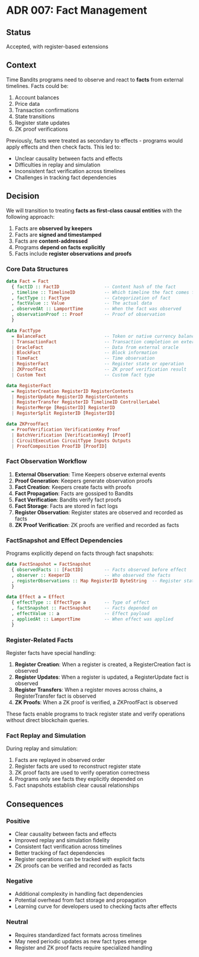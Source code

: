 # ADR 007: Fact Management

## Status

Accepted, with register-based extensions

## Context

Time Bandits programs need to observe and react to **facts** from external timelines. Facts could be:

1. Account balances
2. Price data
3. Transaction confirmations
4. State transitions
5. Register state updates
6. ZK proof verifications

Previously, facts were treated as secondary to effects - programs would apply effects and then check facts. This led to:

- Unclear causality between facts and effects
- Difficulties in replay and simulation
- Inconsistent fact verification across timelines
- Challenges in tracking fact dependencies

## Decision

We will transition to treating **facts as first-class causal entities** with the following approach:

1. Facts are **observed by keepers**
2. Facts are **signed and timestamped**
3. Facts are **content-addressed**
4. Programs **depend on facts explicitly**
5. Facts include **register observations and proofs**

### Core Data Structures

```haskell
data Fact = Fact
  { factID :: FactID                 -- Content hash of the fact
  , timeline :: TimelineID           -- Which timeline the fact comes from
  , factType :: FactType             -- Categorization of fact
  , factValue :: Value               -- The actual data
  , observedAt :: LamportTime        -- When the fact was observed
  , observationProof :: Proof        -- Proof of observation
  }

data FactType
  = BalanceFact                      -- Token or native currency balance
  | TransactionFact                  -- Transaction completion on external chain
  | OracleFact                       -- Data from external oracle
  | BlockFact                        -- Block information
  | TimeFact                         -- Time observation
  | RegisterFact                     -- Register state or operation
  | ZKProofFact                      -- ZK proof verification result
  | Custom Text                      -- Custom fact type

data RegisterFact
  = RegisterCreation RegisterID RegisterContents
  | RegisterUpdate RegisterID RegisterContents
  | RegisterTransfer RegisterID TimelineID ControllerLabel
  | RegisterMerge [RegisterID] RegisterID
  | RegisterSplit RegisterID [RegisterID]

data ZKProofFact
  = ProofVerification VerificationKey Proof
  | BatchVerification [VerificationKey] [Proof]
  | CircuitExecution CircuitType Inputs Outputs
  | ProofComposition ProofID [ProofID]
```

### Fact Observation Workflow

1. **External Observation**: Time Keepers observe external events
2. **Proof Generation**: Keepers generate observation proofs
3. **Fact Creation**: Keepers create facts with proofs
4. **Fact Propagation**: Facts are gossiped to Bandits
5. **Fact Verification**: Bandits verify fact proofs
6. **Fact Storage**: Facts are stored in fact logs
7. **Register Observation**: Register states are observed and recorded as facts
8. **ZK Proof Verification**: ZK proofs are verified and recorded as facts

### FactSnapshot and Effect Dependencies

Programs explicitly depend on facts through fact snapshots:

```haskell
data FactSnapshot = FactSnapshot
  { observedFacts :: [FactID]        -- Facts observed before effect
  , observer :: KeeperID             -- Who observed the facts
  , registerObservations :: Map RegisterID ByteString  -- Register state observations
  }

data Effect a = Effect
  { effectType :: EffectType a       -- Type of effect
  , factSnapshot :: FactSnapshot     -- Facts depended on
  , effectValue :: a                 -- Effect payload
  , appliedAt :: LamportTime         -- When effect was applied
  }
```

### Register-Related Facts

Register facts have special handling:

1. **Register Creation**: When a register is created, a RegisterCreation fact is observed
2. **Register Updates**: When a register is updated, a RegisterUpdate fact is observed
3. **Register Transfers**: When a register moves across chains, a RegisterTransfer fact is observed
4. **ZK Proofs**: When a ZK proof is verified, a ZKProofFact is observed

These facts enable programs to track register state and verify operations without direct blockchain queries.

### Fact Replay and Simulation

During replay and simulation:

1. Facts are replayed in observed order
2. Register facts are used to reconstruct register state
3. ZK proof facts are used to verify operation correctness
4. Programs only see facts they explicitly depended on
5. Fact snapshots establish clear causal relationships

## Consequences

### Positive

- Clear causality between facts and effects
- Improved replay and simulation fidelity
- Consistent fact verification across timelines
- Better tracking of fact dependencies
- Register operations can be tracked with explicit facts
- ZK proofs can be verified and recorded as facts

### Negative

- Additional complexity in handling fact dependencies
- Potential overhead from fact storage and propagation
- Learning curve for developers used to checking facts after effects

### Neutral

- Requires standardized fact formats across timelines
- May need periodic updates as new fact types emerge
- Register and ZK proof facts require specialized handling
